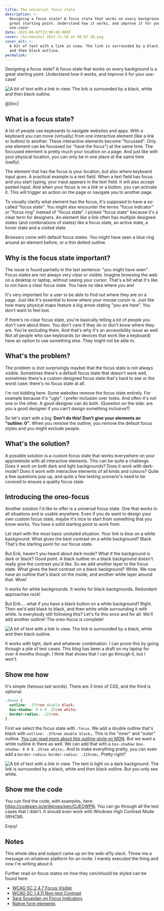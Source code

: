 ```yaml
---
title: The universal focus state
description: >-
  Designing a focus state? A focus state that works on every background is a
  great starting point. Understand how it works, and improve it for your
  use-case!
date: 2023-06-07T22:00:00.000Z
cover: /Screenshot 2022-11-18 at 08.07.50.png
cover_alt: >-
  A bit of text with a link in view. The link is surrounded by a black, white
  and then black outline.
permalink: ''
---
```


Designing a focus state? A focus state that works on every background is a great starting point. Understand how it works, and improve it for your use-case!

![A bit of text with a link in view. The link is surrounded by a black, white and then black outline.](</assets/media/Screenshot 2022-11-18 at 08.07.50.png>)

@[toc]

## What is a focus state?

A lot of people use keyboards to navigate websites and apps. With a keyboard you can move (virtually) from one interactive element (like a link or button) to another. These interactive elements become "focussed". Only one element can be focussed (or "have the focus") at the same time. The foccused elemtent is pretty much your location on a page. And just like with your physical location, you can only be in one place at the same time (sadly).

The element that has the focus is your location, but also where keyboard input goes. A practical example is a text field. When a text field has focus and you start typing, your input appears in the text field. It will also accept pasted input. And when your focus is on a link or a button, you can activate it. This will trigger an action on the page or navigate you to another page.

To visually clarify what element has the focus, it's supposed to have a so-called "focus state". You might also encounter the terms "focus indicator" or "focus ring" instead of "focus state". I picked "focus state" because it's a clear term for designers. An element like a link often has multiple designed states (and combinations of states) like a focus state, an active state, a hover state and a visited state.

Browsers come with default focus states. You might have seen a blue ring around an element before, or a thin dotted outline.

## Why is the focus state important?

The issue is found partially in the last sentence:  "you might have seen". Focus states are not always very clear or visible. Imagine browsing the web on a desktop or laptop, without seeing your cursor. That's a bit what it's like to not have a clear focus state. You have no idea where you are!

It's very important for a user to be able to find out where they are on a page. Just like it's essential to know where your mouse cursor is. Just like how many physical maps feature a big arrow stating "you are here". You don't want to feel lost.

If there's no clear focus state, you're basically telling a lot of people you don't care about them. You don't care if they do or don't know where they are. You're excluding them. And that's why it's an accessibility issue as well.  Not all people who use keyboards (or devices that work like a keyboard) have an option to use something else. They might not be able to.

## What's the problem?

The problem is (not surprisingly maybe) that the focus state is not always visible. Sometimes there's a default focus state that doesn't work well, sometimes there's a custom designed focus state that's hard to see or the worst case: there's no focus state at all.

I'm not kidding here. Some websites remove the focus state entirely. For example because it's "ugly". I prefer inclusion over looks. And often it's not one or the other. A good designer can do both. (Question on the side: are you a good designer if you can't design something inclusive?)

So let's start with a big: **Don't do this! Don't give your elements an "outline: 0".** When you remove the outline, you remove the default focus styles and you might exclude people.

## What's the solution?

A possible solution is a custom focus state that works everywhere on your app/website with all interactive elements. This can be quite a challenge. Does it work on both dark and light backgrounds? Does it work with dark-mode? Does it work with interactive elements of all kinds and colours? Quite a few questions pop up, and quite a few testing scenario's need to be covered to ensure a quality focus state

## Introducing the oreo-focus

Another solution I'd like to offer is a universal focus state. One that works in all situations and is usable anywhere. Even if you do want to design your own custom focus state, maybe it's nice to start from something that you know works. You have a solid starting point to work from.

Let start with the most basic unstyled situation. Your link is blue on a white background. What gives the best contrast on a white background? Black. That's the starting point for our focus state.

But Erik, haven't you heard about dark mode? What if the background is dark or black? Good point. A black outline on a black background doesn't really give the contrast you'd like. So we add another layer to the focus state. What gives the best contrast on a black background? White. We now have an outline that's black on the inside, and another white layer around that. Wow!

It works for white backgrounds. It works for black backgrounds. Redundant approaches rock!

But Erik.... what if you have a black button on a white background? Right. Then we'd add black to black, and then white while surrounding it with white. Is everybody still following this? Let's fix this once and for all. We'll add another outline! The oreo-focus is complete!

![A bit of text with a link in view. The link is surrounded by a black, white and then black outline.](</Screenshot 2022-11-18 at 08.07.50.png>)

It works with light, dark and whatever combination. I can prove this by going through a pile of test cases. This blog has been a draft on my laptop for over 4 months though. I think that shows that I can go through it, but I won't.

## Show me how

It's simple (famous last words). There are 3 lines of CSS, and the third is optional.

```css
:focus {
  outline: .375rem double black;
  box-shadow: 0 0 0 .25rem white;
  border-radius: .125rem;
}
```

First we select the focus state with `:focus`. We add a double outline that's black with `outline: .375rem double black;`. This is the "inner" and "outer" outline. [You can read more about this outline-style on MDN](https://developer.mozilla.org/en-US/docs/Web/CSS/outline-style).
But we want a white outline in there as well. We can add that with a `box-shadow`: `box-shadow: 0 0 0 .25rem white;`. And to make everything pretty, you can even add a `border-radius`: `border-radius: .125rem;`. Pretty right?

![A bit of text with a link in view. The text is light on a dark background. The link is surrounded by a black, white and then black outline. But you only see white. ](</assets/media/Screenshot 2022-11-18 at 08.12.17.png>)

## Show me the code

You can find the code, with examples, here: https://codepen.io/erikkroes/pen/OJEOWPN. You can go through all the test cases that I didn't. It should even work with Windows High Contrast Mode (WHCM).

Enjoy!

## Notes

This whole idea and subject came up on the web-a11y slack. Throw me a message on whatever platform for an invite. I merely executed the thing and now I'm writing about it.

Further read on focus states on how they can/should be styled can be found here:

* [WCAG SC 2.4.7 Focus Visible](https://www.w3.org/WAI/WCAG22/Understanding/focus-visible.html)
* [WCAG SC 1.4.11 Non-text Contrast](https://www.w3.org/WAI/WCAG22/Understanding/non-text-contrast.html)
* [Sara Soueidan on Focus Indicators](https://www.sarasoueidan.com/blog/focus-indicators/)
* [Native form elements](http://nativeformelements.com/)
